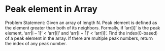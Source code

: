 
# Peak element in Array
Problem Statement: Given an array of length N. Peak element is defined as the element greater than both of its neighbors. Formally, if ‘arr[i]’ is the peak element, ‘arr[i – 1]’ < ‘arr[i]’ and ‘arr[i + 1]’ < ‘arr[i]’. Find the index(0-based) of a peak element in the array. If there are multiple peak numbers, return the index of any peak number.